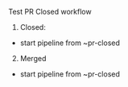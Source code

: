 Test PR Closed workflow
1. Closed:
- start pipeline from ~pr-closed

2. Merged
- start pipeline from ~pr-closed
